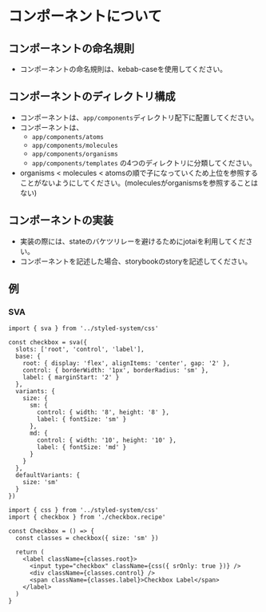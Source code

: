 # コンポーネントについて

## コンポーネントの命名規則

- コンポーネントの命名規則は、kebab-caseを使用してください。

## コンポーネントのディレクトリ構成

- コンポーネントは、`app/components`ディレクトリ配下に配置してください。
- コンポーネントは、
    - `app/components/atoms`
    - `app/components/molecules`
    - `app/components/organisms`
    - `app/components/templates`
    の4つのディレクトリに分類してください。
- organisms < molecules < atomsの順で子になっていくため上位を参照することがないようにしてください。(moleculesがorganismsを参照することはない)

## コンポーネントの実装

- 実装の際には、stateのバケツリレーを避けるためにjotaiを利用してください。
- コンポーネントを記述した場合、storybookのstoryを記述してください。

## 例

### SVA

```tsx
import { sva } from '../styled-system/css'
 
const checkbox = sva({
  slots: ['root', 'control', 'label'],
  base: {
    root: { display: 'flex', alignItems: 'center', gap: '2' },
    control: { borderWidth: '1px', borderRadius: 'sm' },
    label: { marginStart: '2' }
  },
  variants: {
    size: {
      sm: {
        control: { width: '8', height: '8' },
        label: { fontSize: 'sm' }
      },
      md: {
        control: { width: '10', height: '10' },
        label: { fontSize: 'md' }
      }
    }
  },
  defaultVariants: {
    size: 'sm'
  }
})

import { css } from '../styled-system/css'
import { checkbox } from './checkbox.recipe'
 
const Checkbox = () => {
  const classes = checkbox({ size: 'sm' })

  return (
    <label className={classes.root}>
      <input type="checkbox" className={css({ srOnly: true })} />
      <div className={classes.control} />
      <span className={classes.label}>Checkbox Label</span>
    </label>
  )
}
```